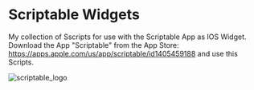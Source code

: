 # Scriptable Widgets
My collection of Sscripts for use with the Scriptable App as IOS Widget.  
Download the App "Scriptable" from the App Store: https://apps.apple.com/us/app/scriptable/id1405459188
and use this Scripts.  

![scriptable_logo](https://user-images.githubusercontent.com/11858979/111028897-66893080-8402-11eb-90ba-01db711023a0.png)
